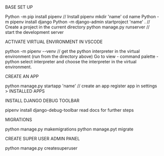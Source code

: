 BASE SET UP

Python -m pip install pipenv // Install pipenv
mkdir 'name'
cd name
Python -m pipenv install django
Python -m django-admin startproject 'name' . // Create a project in the current directory
python manage.py runserver  // start the development server

ACTIVATE VIRTUAL ENVIRONMENT IN VSCODE

python -m pipenv --venv  // get the python interpreter in the virtual environment (run from the directory above)
Go to view - command palette - python select interpreter and choose the interpreter in the virtual environment.

CREATE AN APP

python manage.py startapp 'name' // create an app
register app in settings > INSTALLED APPS

INSTALL DJANGO DEBUG TOOLBAR

pipenv install django-debug-toolbar
read docs for further steps

MIGRATIONS

python manage.py makemigrations
python manage.pyt migrate

CREATE SUPER USER ADMIN PANEL

python manage.py createsuperuser



